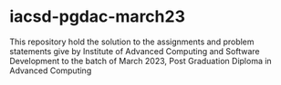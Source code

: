 # iacsd-pgdac-march23
This repository hold the solution to the assignments and problem statements give by Institute of Advanced Computing and Software Development to the batch of March 2023, Post Graduation Diploma in Advanced Computing